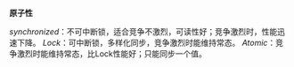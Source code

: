 **原子性**

_synchronized_：不可中断锁，适合竞争不激烈，可读性好；竞争激烈时，性能迅速下降。
_Lock_：可中断锁，多样化同步，竞争激烈时能维持常态。
_Atomic_：竞争激烈时能维持常态，比Lock性能好；只能同步一个值。